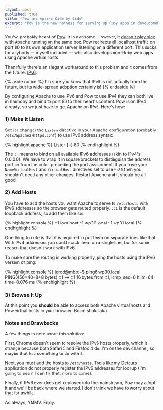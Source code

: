 ```yaml
---
layout: post
published: true
title: "Pow and Apache Side-by-Side"
excerpt: "Pow is the new hotness for serving up Ruby apps in development. Apache is the old standby for serving up PHP (and other) apps in development. Pow and Apache don't play nice, but we can change that."
---
```


You've probably heard of [Pow][pow]. It is awesome. However, it [doesn't play nice][incompatible] with Apache running on the same box. Pow redirects all localhost traffic on port 80 to its own application server listening on a different port. This sucks for anybody &mdash; myself included &mdash; who also develops non-Ruby web apps using Apache virtual hosts.

Thankfully there's an elegant workaround to this problem and it comes from the future: [IPv6][ipv6].

{% aside notice %}
I'm sure you know that IPv6 is not actually from the future, but its wide-spread adoption certainly is!
{% endaside %}

By configuring Apache to use IPv6 and Pow to use IPv4 they can both live in harmony and bind to port 80 to their heart's content. Pow is on IPv4 already, so we just have to get Apache on IPv6. Here's how:

### 1) Make it Listen

Set (or change) the `Listen` directive in your Apache configuration (probably `/etc/apache2/httpd.conf`) to use IPv6 address syntax:

{% highlight apache %}
Listen [::]:80
{% endhighlight %}

The `::` means to bind on all available IPv6 addresses (akin to IPv4's 0.0.0.0). We have to wrap it in square brackets to distinguish the address portion from the colon preceding the port assignment. If you have your `NameVirtualHost` and `VirtualHost` directives set to use `*:80` then you shouldn't need any other changes. Restart Apache and it should be all good.

### 2) Add Hosts

You have to add the hosts you want Apache to serve to `/etc/hosts` with IPv6 addresses so the browser gets routed properly. `::1` is the default loopback address, so add them like so:

{% highlight console %}
::1 localhost
::1 wp30.local
::1 wp31.local
{% endhighlight %}

One thing to note is that it is required to put them on separate lines like that. With IPv4 addresses you could stack them on a single line, but for some reason that doesn't work with IPv6.

To make sure the routing is working properly, ping the hosts using the IPv6 version of ping:

{% highlight console %}
jerod@mbp:~$ ping6 wp30.local
PING6(56=40+8+8 bytes) ::1 --> ::1
16 bytes from ::1, icmp_seq=0 hlim=64 time=0.076 ms
{% endhighlight %}

### 3) Browse It Up

At this point you **should** be able to access both Apache virtual hosts and Pow virtual hosts in your browser. Boom shakalaka

### Notes and Drawbacks

A few things to note about this solution:

First, Chrome doesn't seem to resolve the IPv6 hosts properly, which is strange because both Safari 5 and Firefox 4 do. I'm on the dev channel, so maybe that has something to do with it.

Next, you must add the hosts to `/etc/hosts`. Tools like my [Detours][detours] application do not properly register the IPv6 addresses for lookup (I'm going to see if I can fix that, more to come).

Finally, if IPv6 ever does get deployed into the mainstream, Pow may adopt it and we'll be back where we started. I don't think we have to worry about that for awhile.

As always, YMMV. Enjoy.

[pow]:http://pow.cx/
[incompatible]:https://github.com/37signals/pow/issues/48#issuecomment-973701
[ipv6]:http://en.wikipedia.org/wiki/IPv6
[detours]:http://detoursapp.com


